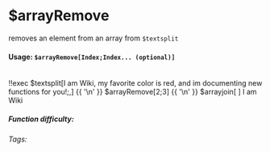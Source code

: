# $arrayRemove
removes an element from an array from `$textsplit`

#### Usage: `$arrayRemove[Index;Index... (optional)]`

<br/>
<discord-messages>
	<discord-message :bot="false" role-color="#ffcc9a" author="Member">
		!!exec $textsplit[I am Wiki, my favorite color is red, and im documenting new functions for you!;,] {{ '\n' }} $arrayRemove[2;3] {{ '\n' }} $arrayjoin[ ]
	</discord-message>
	<discord-message :bot="true" role-color="#0099ff" author="Custom Command" avatar="https://media.discordapp.net/avatars/725721249652670555/781224f90c3b841ba5b40678e032f74a.webp">
		I am Wiki
	</discord-message>
</discord-messages>

##### Function difficulty: <Badge type="tip" text="Easy" vertical="middle" /> 
###### Tags: <Badge type="tip" text="array" vertical="middle" /> <Badge type="tip" text="remove" vertical="middle" /> <Badge type="tip" text="textsplit" vertical="middle" /> <Badge type="tip" text="delete" vertical="middle" />